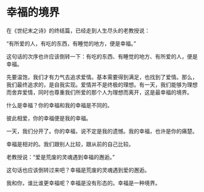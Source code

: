 # 幸福的境界

在《世纪末之诗》的终结篇，已经走到人生尽头的老教授说： 

“有所爱的人，有吃的东西，有睡觉的地方，便是幸福。” 

这句话的次序也许应该倒转一下：有吃的东西、有睡觉的地方、有所爱的人，便是幸福。 

先要温饱，我们才有力气去追求爱情。基本需要得到满足，也找到了爱情。那么，我们最终追求的，是自我实现。爱情并不是终极的理想。有一天，我们能够为理想而舍弃爱情，同时也尊重我们所爱的那个人为理想而离开，这是最幸福的境界。 

什么是幸福？你的幸福和我的幸福是不同的。 

彼此相爱，你的幸福便是我的幸福。 

一天，我们分开了。你的幸福，说不定是我的遗憾。我的幸福，也许是你的痛楚。 

幸福是相对的。我们跟别人比较，跟从前的自己比较。 

老教授说：“爱是荒废的灵魂遇到幸福的邂逅。” 

这句话也应该倒转过来吧？幸福是荒废的灵魂遇到爱的邂逅。 

我和你，谁比谁更幸福呢？幸福是没有形态的。幸福是一种境界。